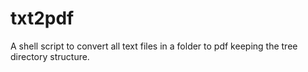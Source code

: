 # txt2pdf
A shell script to convert all text files in a folder to pdf keeping the tree directory structure.
